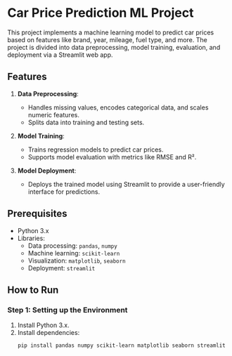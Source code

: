 # Car Price Prediction ML Project

This project implements a machine learning model to predict car prices based on features like brand, year, mileage, fuel type, and more. The project is divided into data preprocessing, model training, evaluation, and deployment via a Streamlit web app.

## Features
1. **Data Preprocessing**:
   - Handles missing values, encodes categorical data, and scales numeric features.
   - Splits data into training and testing sets.

2. **Model Training**:
   - Trains regression models to predict car prices.
   - Supports model evaluation with metrics like RMSE and R².

3. **Model Deployment**:
   - Deploys the trained model using Streamlit to provide a user-friendly interface for predictions.

## Prerequisites
- Python 3.x
- Libraries:
  - Data processing: `pandas`, `numpy`
  - Machine learning: `scikit-learn`
  - Visualization: `matplotlib`, `seaborn`
  - Deployment: `streamlit`

## How to Run

### Step 1: Setting up the Environment
1. Install Python 3.x.
2. Install dependencies:
   ```bash
   pip install pandas numpy scikit-learn matplotlib seaborn streamlit
